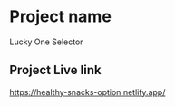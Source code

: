 # Project name

Lucky One Selector

## Project Live link

https://healthy-snacks-option.netlify.app/









